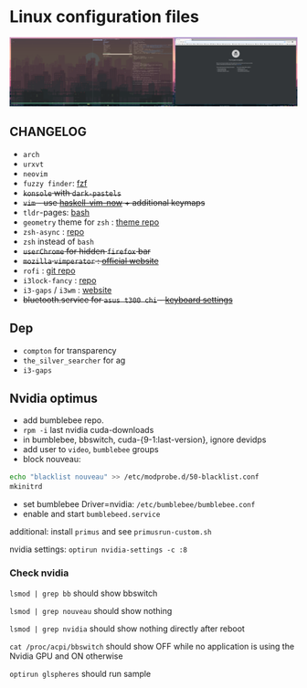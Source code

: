 # Linux configuration files

![Result](./result.png)
## CHANGELOG
- `arch`
- `urxvt`
- `neovim`
- `fuzzy finder`: [fzf](https://github.com/junegunn/fzf)
- ~~`konsole` with `dark-pastels`~~
- ~~`vim` - use [haskell-vim-now](https://github.com/begriffs/haskell-vim-now) + additional keymaps~~
- `tldr`-pages: [bash](https://github.com/pepa65/tldr-bash-client)
- `geometry` theme for `zsh` : [theme repo](https://github.com/geometry-zsh/geometry)
- `zsh-async` : [repo](https://github.com/mafredri/zsh-async)
- `zsh` instead of `bash`
- ~~`userChrome` for hidden `firefox` bar~~
- ~~`mozilla` `vimperator` : [official website](http://vimperator.org/)~~
- `rofi` : [git repo](https://github.com/DaveDavenport/rofi/)
- `i3lock-fancy` : [repo](https://github.com/meskarune/i3lock-fancy)
- `i3-gaps` / `i3wm` : [website](https://i3wm.org/)
- ~~bluetooth.service for `asus t300 chi` - [keyboard settings](https://github.com/timadevelop/asusT300chi_configs/tree/master/keyboard)~~


## Dep
- `compton` for transparency
- `the_silver_searcher` for ag
- `i3-gaps`


## Nvidia optimus
- add bumblebee repo.
- `rpm -i` last nvidia cuda-downloads
- in bumblebee, bbswitch, cuda-{9-1:last-version}, ignore devidps
- add user to `video`, `bumblebee` groups
- block nouveau: 
```bash
echo "blacklist nouveau" >> /etc/modprobe.d/50-blacklist.conf
mkinitrd
```
- set bumblebee Driver=nvidia: `/etc/bumblebee/bumblebee.conf`
- enable and start `bumblebeed.service`

additional: install `primus` and see `primusrun-custom.sh`

nvidia settings: `optirun nvidia-settings -c :8`

### Check nvidia
`lsmod | grep bb` should show bbswitch

`lsmod | grep nouveau` should show nothing

`lsmod | grep nvidia` should show nothing directly after reboot

`cat /proc/acpi/bbswitch` should show OFF while no application is using the Nvidia GPU and ON otherwise

`optirun glspheres` should run sample

